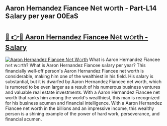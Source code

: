 ## Aaron Hernandez Fiancee N𝚎t w𝚘rth - Part-L14 S𝚊lary per year O0EaS

# <h2><a href="http://gc1jsm.nevu.top/?p=Aaron+Hernandez+Fiancee">🔗 👉🔴 Aaron Hernandez Fiancee N𝚎t w𝚘rth - S𝚊lary</a></h2>

[![Aaron Hernandez Fiancee N𝚎t W𝚘rth](https://i.imgur.com/Oavwk0R.jpeg)](http://gc1jsm.nevu.top/?p=Aaron+Hernandez+Fiancee)
What is Aaron Hernandez Fiancee n𝚎t w𝚘rth? What is Aaron Hernandez Fiancee s𝚊lary per year?
This financially well-off person's Aaron Hernandez Fiancee net worth is considerable, making him one of the wealthiest in his field. His salary is substantial, but it is dwarfed by Aaron Hernandez Fiancee net worth, which is rumored to be even larger as a result of his numerous business ventures and valuable real estate investments. With a Aaron Hernandez Fiancee net worth that ranks him among the world's wealthiest, this man is recognized for his business acumen and financial intelligence. With a Aaron Hernandez Fiancee net worth in the billions and an impressive income, this wealthy person is a shining example of the power of hard work, perseverance, and financial acumen.
